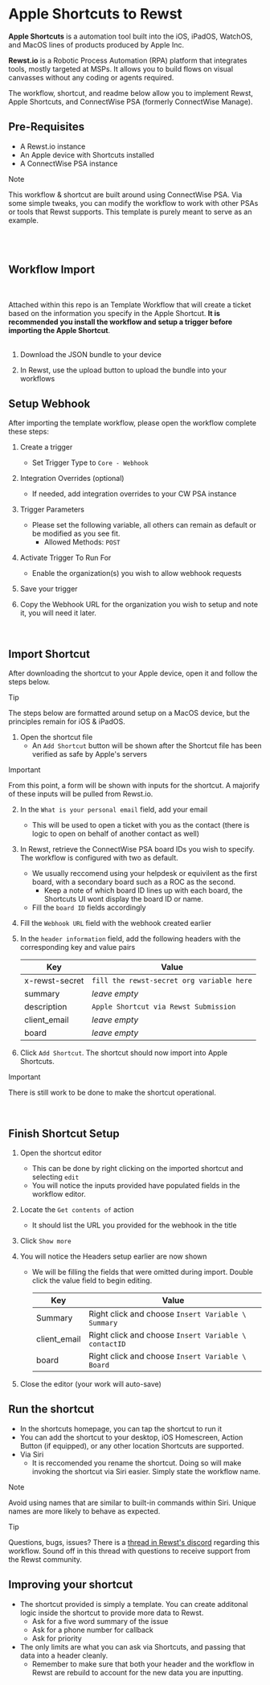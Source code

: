 # Apple Shortcuts to Rewst

**Apple Shortcuts** is a automation tool built into the iOS, iPadOS, WatchOS, and MacOS lines of products produced by Apple Inc. 

**Rewst.io** is a Robotic Process Automation (RPA) platform that integrates tools, mostly targeted at MSPs. It allows you to build flows on visual canvasses without any coding or agents required.


The workflow, shortcut, and readme below allow you to implement Rewst, Apple Shortcuts, and ConnectWise PSA (formerly ConnectWise Manage). 

## Pre-Requisites

* A Rewst.io instance
* An Apple device with Shortcuts installed
* A ConnectWise PSA instance


> [!NOTE]  
> This workflow & shortcut are built around using ConnectWise PSA. Via some simple tweaks, you can modify the workflow to work with other PSAs or tools that Rewst supports. This template is purely meant to serve as an example.


<br>
<br>

## Workflow Import
<br>

Attached within this repo is an Template Workflow that will create a ticket based on the information you specify in the Apple Shortcut. **It is recommended you install the workflow and setup a trigger before importing the Apple Shortcut**. 
<br>
<br>

1. Download the JSON bundle to your device

2. In Rewst, use the upload button to upload the bundle into your workflows
   

## Setup Webhook

After importing the template workflow, please open the workflow complete these steps:

1. Create a trigger
   * Set Trigger Type to ```Core - Webhook```

2. Integration Overrides (optional)
   * If needed, add integration overrides to your CW PSA instance

3. Trigger Parameters
   * Please set the following variable, all others can remain as default or be modified as you see fit.
      * Allowed Methods: ```POST```

4. Activate Trigger To Run For
   * Enable the organization(s) you wish to allow webhook requests

5. Save your trigger

6. Copy the Webhook URL for the organization you wish to setup and note it, you will need it later.

<br>

## Import Shortcut

After downloading the shortcut to your Apple device, open it and follow the steps below.

> [!TIP] 
> The steps below are formatted around setup on a MacOS device, but the principles remain for iOS & iPadOS. 

1. Open the shortcut file
   * An ```Add Shortcut``` button will be shown after the Shortcut file has been verified as safe by Apple's servers

> [!IMPORTANT]  
> From this point, a form will be shown with inputs for the shortcut. A majorify of these inputs will be pulled from Rewst.io. 

2. In the ```What is your personal email``` field, add your email
   * This will be used to open a ticket with you as the contact (there is logic to open on behalf of another contact as well)

3. In Rewst, retrieve the ConnectWise PSA board IDs you wish to specify. The workflow is configured with two as default.
   * We usually reccomend using your helpdesk or equivilent as the first board, with a secondary board such as a ROC as the second.
      * Keep a note of which board ID lines up with each board, the Shortcuts UI wont display the board ID or name.
    * Fill the ```board ID``` fields accordingly

4. Fill the ```Webhook URL``` field with the webhook created earlier

5. In the ```header information``` field, add the following headers with the corresponding key and value pairs

    | Key  | Value |
    | ------------- | ------------- |
    | x-rewst-secret  | ```fill the rewst-secret org variable here``` |
    | summary  | *leave empty* |
    | description  | ```Apple Shortcut via Rewst Submission```|
    | client_email  | *leave empty* |
    | board  | *leave empty* |

6. Click ```Add Shortcut```. The shortcut should now import into Apple Shortcuts. 

> [!IMPORTANT]  
> There is still work to be done to make the shortcut operational.
<br>

## Finish Shortcut Setup

1. Open the shortcut editor
   * This can be done by right clicking on the imported shortcut and selecting ```edit```
   * You will notice the inputs provided have populated fields in the workflow editor.

2. Locate the ```Get contents of``` action
   * It should list the URL you provided for the webhook in the title

3. Click ```Show more```

4. You will notice the Headers setup earlier are now shown
    * We will be filling the fields that were omitted during import. Double click the value field to begin editing.

        | Key  | Value |
        | ------------- | ------------- |
        | Summary  | Right click and choose ```Insert Variable \ Summary``` |
        | client_email  | Right click and choose ```Insert Variable \ contactID``` |
        | board  | Right click and choose ```Insert Variable \ Board``` |

6. Close the editor (your work will auto-save)


## Run the shortcut

* In the shortcuts homepage, you can tap the shortcut to run it
* You can add the shortcut to your desktop, iOS Homescreen, Action Button (if equipped), or any other location Shortcuts are supported.
* Via Siri
    * It is reccomended you rename the shortcut. Doing so will make invoking the shortcut via Siri easier. Simply state the workflow name.
> [!NOTE]  
> Avoid using names that are similar to built-in commands within Siri. Unique names are more likely to behave as expected.

> [!TIP] 
> Questions, bugs, issues? There is a [thread in Rewst's discord](https://discord.com/channels/936789089703845988/1228435591549685862) regarding this workflow. Sound off in this thread with questions to receive support from the Rewst community. 

## Improving your shortcut

* The shortcut provided is simply a template. You can create additonal logic inside the shortcut to provide more data to Rewst.
    * Ask for a five word summary of the issue
    * Ask for a phone number for callback
    * Ask for priority
* The only limits are what you can ask via Shortcuts, and passing that data into a header cleanly.
   * Remember to make sure that both your header and the workflow in Rewst are rebuild to account for the new data you are inputting.
